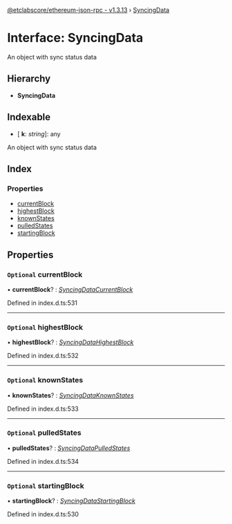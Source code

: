 [@etclabscore/ethereum-json-rpc - v1.3.13](../README.md) › [SyncingData](syncingdata.md)

# Interface: SyncingData

An object with sync status data

## Hierarchy

* **SyncingData**

## Indexable

* \[ **k**: *string*\]: any

An object with sync status data

## Index

### Properties

* [currentBlock](syncingdata.md#optional-currentblock)
* [highestBlock](syncingdata.md#optional-highestblock)
* [knownStates](syncingdata.md#optional-knownstates)
* [pulledStates](syncingdata.md#optional-pulledstates)
* [startingBlock](syncingdata.md#optional-startingblock)

## Properties

### `Optional` currentBlock

• **currentBlock**? : *[SyncingDataCurrentBlock](../README.md#syncingdatacurrentblock)*

Defined in index.d.ts:531

___

### `Optional` highestBlock

• **highestBlock**? : *[SyncingDataHighestBlock](../README.md#syncingdatahighestblock)*

Defined in index.d.ts:532

___

### `Optional` knownStates

• **knownStates**? : *[SyncingDataKnownStates](../README.md#syncingdataknownstates)*

Defined in index.d.ts:533

___

### `Optional` pulledStates

• **pulledStates**? : *[SyncingDataPulledStates](../README.md#syncingdatapulledstates)*

Defined in index.d.ts:534

___

### `Optional` startingBlock

• **startingBlock**? : *[SyncingDataStartingBlock](../README.md#syncingdatastartingblock)*

Defined in index.d.ts:530
